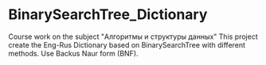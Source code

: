 # BinarySearchTree_Dictionary
Course work on the subject "Алгоритмы и структуры данных"
This project create the Eng-Rus Dictionary based on BinarySearchTree with different methods. 
Use Backus Naur form (BNF).
